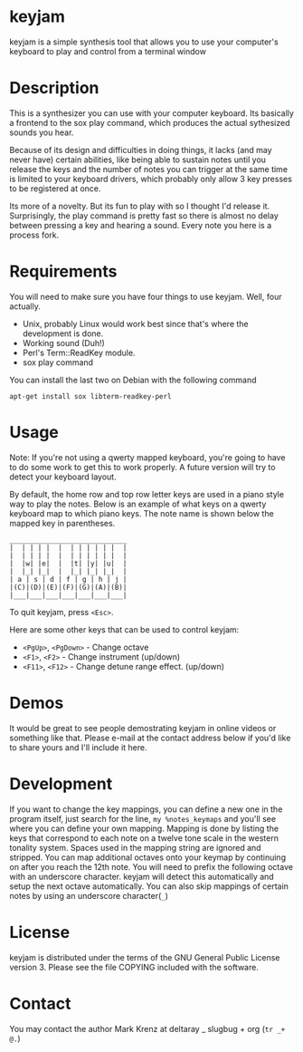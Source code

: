 keyjam
======

keyjam is a simple synthesis tool that allows you to use your computer's keyboard to play and control from a terminal window

Description
===========

This is a synthesizer you can use with your computer keyboard. Its
basically a frontend to the sox play command, which produces the
actual sythesized sounds you hear.

Because of its design and difficulties in doing things, it lacks
(and may never have) certain abilities, like being able to sustain
notes until you release the keys and the number of notes you can
trigger at the same time is limited to your keyboard drivers, which
probably only allow 3 key presses to be registered at once.

Its more of a novelty. But its fun to play with so I thought I'd
release it. Surprisingly, the play command is pretty fast so there
is almost no delay between pressing a key and hearing a sound. Every
note you here is a process fork.



Requirements
============

You will need to make sure you have four things to use keyjam. Well, four actually.

*   Unix, probably Linux would work best since that's where the development is done.
*   Working sound (Duh!)
*   Perl's Term::ReadKey module.
*   sox play command

You can install the last two on Debian with the following command

 `apt-get install sox libterm-readkey-perl`


Usage
=====

Note: If you're not using a qwerty mapped keyboard, you're going to have to do
some work to get this to work properly. A future version will try to detect your
keyboard layout.

By default, the home row and top row letter keys are used in a piano style way
to play the notes. Below is an example of what keys on a qwerty keyboard map
to which piano keys. The note name is shown below the mapped key in parentheses.
  
    _____________________________
    |  | | | |  |  | | | | | |  |
    |  | | | |  |  | | | | | |  |
    |  |w| |e|  |  |t| |y| |u|  |
    |  |_| |_|  |  |_| |_| |_|  |
    | a | s | d | f | g | h | j |
    |(C)|(D)|(E)|(F)|(G)|(A)|(B)|
    |___|___|___|___|___|___|___|


To quit keyjam, press `<Esc>`.

Here are some other keys that can be used to control keyjam:

*   `<PgUp>`, `<PgDown>` - Change octave
*   `<F1>`, `<F2>` - Change instrument (up/down)
*   `<F11>`, `<F12>` - Change detune range effect. (up/down)


Demos
=====

It would be great to see people demostrating keyjam in online videos
or something like that. Please e-mail at the contact address below if
you'd like to share yours and I'll include it here.

Development
===========

If you want to change the key mappings, you can define a new one in
the program itself, just search for the line, `my %notes_keymaps`
and you'll see where you can define your own mapping. Mapping is done
by listing the keys that correspond to each note on a twelve tone scale
in the western tonality system. Spaces used in the mapping string are ignored
and stripped. You can map additional octaves onto your keymap by continuing
on after you reach the 12th note. You will need to prefix the following octave
with an underscore character. keyjam will detect this automatically and
setup the next octave automatically. You can also skip mappings of certain
notes by using an underscore character(`_`)


License
=======

keyjam is distributed under the terms of the GNU General Public License version 3.
Please see the file COPYING included with the software.

Contact
=======

You may contact the author Mark Krenz at deltaray _ slugbug + org (`tr _+ @.`)

